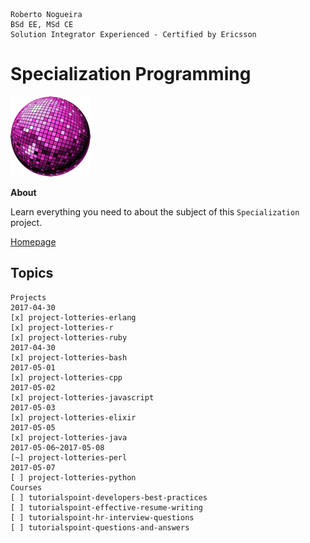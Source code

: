 ```
Roberto Nogueira  
BSd EE, MSd CE
Solution Integrator Experienced - Certified by Ericsson
```
# Specialization Programming

![specialization image](images/specialization.png)

**About**

Learn everything you need to about the subject of this `Specialization` project.

[Homepage](https://specialization.com)

## Topics
```
Projects
2017-04-30
[x] project-lotteries-erlang
[x] project-lotteries-r
[x] project-lotteries-ruby
2017-04-30
[x] project-lotteries-bash
2017-05-01
[x] project-lotteries-cpp
2017-05-02
[x] project-lotteries-javascript
2017-05-03
[x] project-lotteries-elixir
2017-05-05
[x] project-lotteries-java
2017-05-06~2017-05-08
[~] project-lotteries-perl
2017-05-07
[ ] project-lotteries-python
Courses
[ ] tutorialspoint-developers-best-practices
[ ] tutorialspoint-effective-resume-writing
[ ] tutorialspoint-hr-interview-questions
[ ] tutorialspoint-questions-and-answers
```
